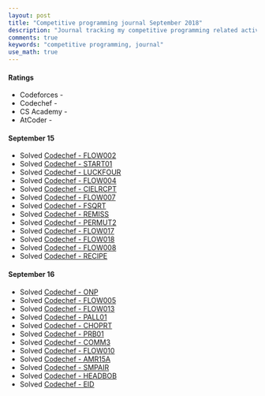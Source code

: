 ```yaml
---
layout: post
title: "Competitive programming journal September 2018"
description: "Journal tracking my competitive programming related activities in September 2018"
comments: true
keywords: "competitive programming, journal"
use_math: true
---
```



#### Ratings
* Codeforces - 
* Codechef -
* CS Academy - 
* AtCoder - 

#### September 15
* Solved [Codechef - FLOW002](https://www.codechef.com/problems/FLOW002)
* Solved [Codechef - START01](https://www.codechef.com/problems/START01)
* Solved [Codechef - LUCKFOUR](https://www.codechef.com/problems/LUCKFOUR)
* Solved [Codechef - FLOW004](https://www.codechef.com/problems/FLOW004)
* Solved [Codechef - CIELRCPT](https://www.codechef.com/problems/CIELRCPT)
* Solved [Codechef - FLOW007](https://www.codechef.com/problems/FLOW007)
* Solved [Codechef - FSQRT](https://www.codechef.com/problems/FSQRT)
* Solved [Codechef - REMISS](https://www.codechef.com/problems/REMISS)
* Solved [Codechef - PERMUT2](https://www.codechef.com/problems/PERMUT2)
* Solved [Codechef - FLOW017](https://www.codechef.com/problems/FLOW017)
* Solved [Codechef - FLOW018](https://www.codechef.com/problems/FLOW018)
* Solved [Codechef - FLOW008](https://www.codechef.com/problems/FLOW008)
* Solved [Codechef - RECIPE](https://www.codechef.com/problems/RECIPE)

#### September 16
* Solved [Codechef - ONP](https://www.codechef.com/problems/ONP)
* Solved [Codechef - FLOW005](https://www.codechef.com/problems/FLOW005)
* Solved [Codechef - FLOW013](https://www.codechef.com/problems/FLOW013)
* Solved [Codechef - PALL01](https://www.codechef.com/problems/PALL01)
* Solved [Codechef - CHOPRT](https://www.codechef.com/problems/CHOPRT)
* Solved [Codechef - PRB01](https://www.codechef.com/problems/PRB01)
* Solved [Codechef - COMM3](https://www.codechef.com/problems/COMM3)
* Solved [Codechef - FLOW010](https://www.codechef.com/problems/FLOW010)
* Solved [Codechef - AMR15A](https://www.codechef.com/problems/AMR15A)
* Solved [Codechef - SMPAIR](https://www.codechef.com/problems/SMPAIR)
* Solved [Codechef - HEADBOB](https://www.codechef.com/problems/HEADBOB)
* Solved [Codechef - EID](https://www.codechef.com/LTIME63B/problems/EID)
